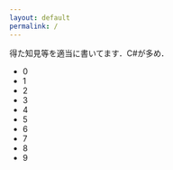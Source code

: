 ```yaml
---
layout: default
permalink: /
---
```

得た知見等を適当に書いてます．C#が多め．

- 0
- 1
- 2
- 3
- 4
- 5
- 6
- 7
- 8
- 9